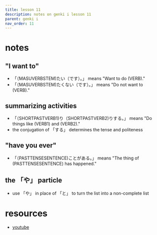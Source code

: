 ```yaml
---
title: lesson 11
description: notes on genki i lesson 11
parent: genki i
nav_order: 11
---
```

# notes
## "I want to"
- 「（MASUVERBSTEM)たい（です）。」 means "Want to do (VERB)."
- 「（MASUVERBSTEM)たくない（です）。」 means "Do not want to (VERB)."
## summarizing activities
- 「（SHORTPASTVERB1)り（SHORTPASTVERB2)りする。」 means "Do things like (VERB1) and (VERB2)."
- the conjugation of 「する」 determines the tense and politeness
## "have you ever"
- 「（PASTTENSESENTENCE)ことがある。」 means "The thing of (PASTTENSESENTENCE) has happened."
## the 「や」 particle
- use 「や」 in place of 「と」 to turn the list into a non-complete list
# resources
- [youtube](https://www.youtube.com/watch?v=1r-SZJ79MZo)